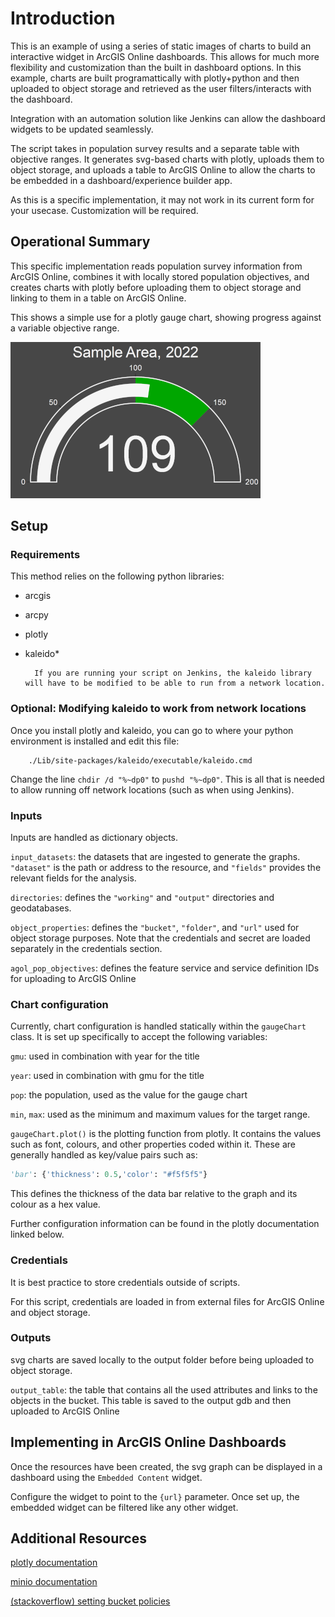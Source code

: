 # Introduction

This is an example of using a series of static images of charts to build an interactive widget in ArcGIS Online dashboards. This allows for much more flexibility and customization than the built in dashboard options. In this example, charts are built programattically with plotly+python and then uploaded to object storage and retrieved as the user filters/interacts with the dashboard.

Integration with an automation solution like Jenkins can allow the dashboard widgets to be updated seamlessly.

The script takes in population survey results and a separate table with objective ranges. It generates svg-based charts with plotly, uploads them to object storage, and uploads a table to ArcGIS Online to allow the charts to be embedded in a dashboard/experience builder app.

As this is a specific implementation, it may not work in its current form for your usecase. Customization will be required.

## Operational Summary

This specific implementation reads population survey information from ArcGIS Online, combines it with locally stored population objectives, and creates charts with plotly before uploading them to object storage and linking to them in a table on ArcGIS Online.

This shows a simple use for a plotly gauge chart, showing progress against a variable objective range.

![Sample chart](img/sample_area.png)

## Setup

### Requirements

This method relies on the following python libraries:

* arcgis
* arcpy
* plotly
* kaleido*

        If you are running your script on Jenkins, the kaleido library will have to be modified to be able to run from a network location.

### Optional: Modifying kaleido to work from network locations

Once you install plotly and kaleido, you can go to where your python environment is installed and edit this file:

        ./Lib/site-packages/kaleido/executable/kaleido.cmd

Change the line `chdir /d "%~dp0"` to `pushd "%~dp0"`. This is all that is needed to allow running off network locations (such as when using Jenkins).

### Inputs

Inputs are handled as dictionary objects.

`input_datasets`: the datasets that are ingested to generate the graphs. `"dataset"` is the path or address to the resource, and `"fields"` provides the relevant fields for the analysis.

`directories`: defines the `"working"` and `"output"` directories and geodatabases.

`object_properties`: defines the `"bucket"`, `"folder"`, and `"url"` used for object storage purposes. Note that the credentials and secret are loaded separately in the credentials section.

`agol_pop_objectives`: defines the feature service and service definition IDs for uploading to ArcGIS Online

### Chart configuration

Currently, chart configuration is handled statically within the `gaugeChart` class. It is set up specifically to accept the following variables:

`gmu`: used in combination with year for the title

`year`: used in combination with gmu for the title

`pop`: the population, used as the value for the gauge chart

`min`, `max`: used as the minimum and maximum values for the target range.

`gaugeChart.plot()` is the plotting function from plotly. It contains the values such as font, colours, and other properties coded within it. These are generally handled as key/value pairs such as:
```python
'bar': {'thickness': 0.5,'color': "#f5f5f5"}
```

This defines the thickness of the data bar relative to the graph and its colour as a hex value.

Further configuration information can be found in the plotly documentation linked below.

### Credentials

It is best practice to store credentials outside of scripts.

For this script, credentials are loaded in from external files for ArcGIS Online and object storage.

### Outputs

svg charts are saved locally to the output folder before being uploaded to object storage.

`output_table`: the table that contains all the used attributes and links to the objects in the bucket. This table is saved to the output gdb and then uploaded to ArcGIS Online

## Implementing in ArcGIS Online Dashboards

Once the resources have been created, the svg graph can be displayed in a dashboard using the `Embedded Content` widget.

Configure the widget to point to the `{url}` parameter. Once set up, the embedded widget can be filtered like any other widget.

## Additional Resources

[plotly documentation](https://plotly.com/python/getting-started/)

[minio documentation](https://min.io/docs/minio/linux/developers/python/minio-py.html)

[(stackoverflow) setting bucket policies](https://stackoverflow.com/questions/69588432/minio-bucket-private-but-objects-public)
